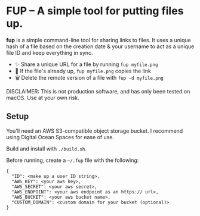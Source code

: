 # FUP – A simple tool for putting files up.

**fup** is a simple command-line tool for sharing links to files. It uses a unique
hash of a file based on the creation date & your username to act as a unique file
ID and keep everything in sync.

- ✨ Share a unique URL for a file by running `fup myfile.png`
- 🔗 If the file's already up, `fup myfile.png` copies the link
- 🗑 Delete the remote version of a file with `fup -d myfile.png`

DISCLAIMER: This is not production software, and has only been tested on macOS.
Use at your own risk.

## Setup

You'll need an AWS S3-compatible object storage bucket. I recommend using
Digital Ocean Spaces for ease of use.

Build and install with `./build.sh`.

Before running, create a `~/.fup` file with the following:

```
{
  "ID": <make up a user ID string>,
  "AWS_KEY": <your aws key>,
  "AWS_SECRET": <your aws secret>,
  "AWS_ENDPOINT": <your aws endpoint as an https:// url>,
  "AWS_BUCKET": <your aws bucket name>,
  "CUSTOM_DOMAIN": <custom domain for your bucket (optional)>
}
